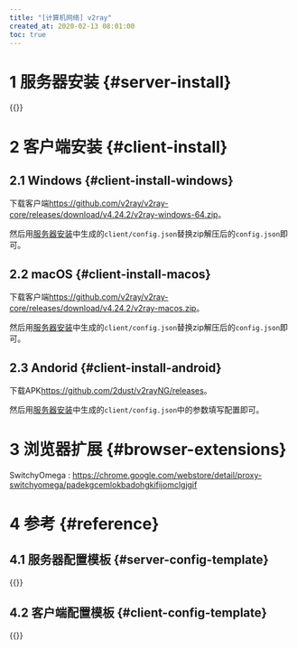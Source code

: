 ```yaml
---
title: "[计算机网络] v2ray"
created_at: 2020-02-13 08:01:00
toc: true
---
```


# 1 服务器安装 {#server-install}

{{<highlight-file file="install.sh" lang="sh">}}

# 2 客户端安装 {#client-install}

## 2.1 Windows {#client-install-windows}

下载客户端<https://github.com/v2ray/v2ray-core/releases/download/v4.24.2/v2ray-windows-64.zip>。

然后用[服务器安装](#server-install)中生成的`client/config.json`替换zip解压后的`config.json`即可。

## 2.2 macOS {#client-install-macos}

下载客户端<https://github.com/v2ray/v2ray-core/releases/download/v4.24.2/v2ray-macos.zip>。

然后用[服务器安装](#server-install)中生成的`client/config.json`替换zip解压后的`config.json`即可。

## 2.3 Andorid {#client-install-android}

下载APK<https://github.com/2dust/v2rayNG/releases>。

然后用[服务器安装](#server-install)中生成的`client/config.json`中的参数填写配置即可。

# 3 浏览器扩展 {#browser-extensions}

SwitchyOmega : <https://chrome.google.com/webstore/detail/proxy-switchyomega/padekgcemlokbadohgkifijomclgjgif>


# 4 参考 {#reference}

## 4.1 服务器配置模板 {#server-config-template}

{{<highlight-file file="server-config.template.json" lang="json">}}

## 4.2 客户端配置模板 {#client-config-template}

{{<highlight-file file="client-config.template.json" lang="json">}}

